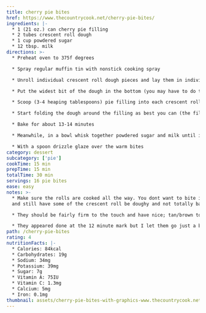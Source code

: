 ```yaml
---
title: cherry pie bites
href: https://www.thecountrycook.net/cherry-pie-bites/
ingredients: |-
  * 1 (21 oz.) can cherry pie filling
  * 2 tubes crescent roll dough
  * 1 cup powdered sugar
  * 1­2 tbsp. milk
directions: >-
  * Preheat oven to 375f degrees

  * Spray regular muffin tin with nonstick cooking spray

  * Unroll individual crescent roll dough pieces and lay them in individual tins

  * Put the widest bit of the dough in the bottom (you may have to do this in two batches if you only have the one muffin tin)

  * Scoop (3-4 heaping tablespoons) pie filling into each crescent roll dough piece (be generous with the pie filling its okay if a little seeps out during baking)

  * Start folding the dough around the filling as best you can (the filling doesnt have to be totally covered)

  * Bake for about 13-­14 minutes

  * Meanwhile, in a bowl whisk together powdered sugar and milk until it is smooth and reaches a desired consistency

  * With a spoon drizzle glaze over the warm bites
category: dessert
subcategory: ['pie']
cookTime: 15 min
prepTime: 15 min
totalTime: 30 min
servings: 16 pie bites
ease: easy
notes: >-
  * Make sure the rolls are cooked all the way. You dont want to bite into these
  and still have some of the crescent roll be doughy and not totally baked

  * They should be fairly firm to the touch and have nice; tan­/brown tops

  * They appeared done at the 12 minute mark but I let them go just a bit longer (14 mins total) to make sure they were totally done
path: /cherry-pie-bites
rating: 4
nutritionFacts: |-
  * Calories: 84kcal
  * Carbohydrates: 19g
  * Sodium: 34mg
  * Potassium: 39mg
  * Sugar: 7g
  * Vitamin A: 75IU
  * Vitamin C: 1.3mg
  * Calcium: 5mg
  * Iron: 0.1mg
thumbnail: assets/cherry-pie-bites-with-graphics-www.thecountrycook.net-.jpg
---
```

